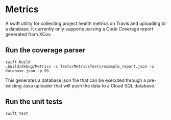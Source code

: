 # Metrics

A swift utility for collecting project health metrics on Travis and uploading to a database. It
currently only supports parsing a Code Coverage report generated from XCov.

## Run the coverage parser

```
swift build
.build/debug/Metrics -c Tests/MetricsTests/example_report.json -o database.json -p 99
```

This generates a database.json file that can be executed through a pre-existing Java uploader that
will push the data to a Cloud SQL database.

## Run the unit tests

```
swift test
```
